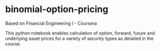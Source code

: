 # binomial-option-pricing
Based on Financial Engineering I - Coursera

This python notebook enables calculation of option, forward, future and underlying
asset prices for a variety of security types as detailed in the course.
